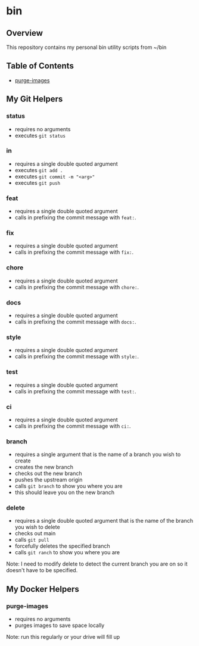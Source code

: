 # bin

## Overview

This repository contains my personal bin utility scripts from ~/bin

## Table of Contents

- [purge-images](#purge-images)


## My Git Helpers

### status
- requires no arguments
- executes `git status`

### in
- requires a single double quoted argument
- executes `git add .`
- executes `git commit -m "<arg>"`
- executes `git push`

### feat
- requires a single double quoted argument
- calls in prefixing the commit message with `feat:`.

### fix
- requires a single double quoted argument
- calls in prefixing the commit message with `fix:`.

### chore
- requires a single double quoted argument
- calls in prefixing the commit message with `chore:`.

### docs
- requires a single double quoted argument
- calls in prefixing the commit message with `docs:`.

### style
- requires a single double quoted argument
- calls in prefixing the commit message with `style:`.

### test
- requires a single double quoted argument
- calls in prefixing the commit message with `test:`.

### ci
- requires a single double quoted argument
- calls in prefixing the commit message with `ci:`.

### branch
- requires a single argument that is the name of a branch you wish to create
- creates the new branch
- checks out the new branch
- pushes the upstream origin
- calls `git branch` to show you where you are
- this should leave you on the new branch

### delete
- requires a single double quoted argument that is the name of the branch you wish to delete
- checks out main
- calls `git pull`
- forcefully deletes the specified branch
- calls `git ranch` to show you where you are

Note: I need to modify delete to detect the current branch you are on so it doesn't have to be specified.

## My Docker Helpers

### purge-images

- requires no arguments
- purges images to save space locally

Note: run this regularly or your drive will fill up


